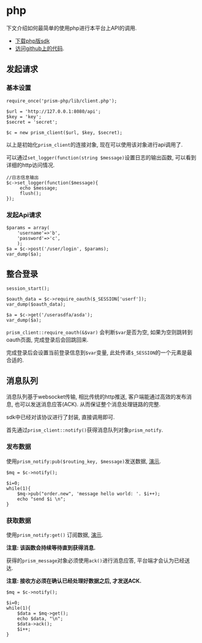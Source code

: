 # php

下文介绍如何最简单的使用php进行本平台上API的调用.

- [下载php版sdk][1]
- [访问github上的代码][2].

## 发起请求

### 基本设置

```
require_once('prism-php/lib/client.php');

$url = 'http://127.0.0.1:8080/api';
$key = 'key';
$secret = 'secret';

$c = new prism_client($url, $key, $secret);
```
以上是初始化``prism_client``的连接对象, 现在可以使用该对象进行api调用了.

可以通过``set_logger(function(string $message)``设置日志的输出函数, 可以看到详细的http访问情况.

```
//日志信息输出
$c->set_logger(function($message){
     echo $message;
     flush();
});
```

### 发起Api请求

```
$params = array(
    'username'=>'b', 
    'password'=>'c',
    );
$a = $c->post('/user/login', $params);
var_dump($a);
```

## 整合登录

```
session_start();

$oauth_data = $c->require_oauth($_SESSION['userf']);
var_dump($oauth_data);

$a = $c->get('/userasdfa/asda');
var_dump($a);
```


``prism_client::require_oauth(&$var)`` 会判断``$var``是否为空, 如果为空则跳转到oauth页面, 完成登录后会回跳回来.

完成登录后会设置当前登录信息到``$var``变量, 此处传递``$_SESSION``的一个元素是最合适的.


## 消息队列

消息队列基于websocket传输, 相比传统的http推送, 客户端能通过高效的发布消息, 也可以发送消息应答(ACK). 从而保证整个消息处理链路的完整. 

sdk中已经对该协议进行了封装, 直接调用即可.

首先通过``prism_client::notify()``获得消息队列对象``prism_notify``.


### 发布数据

使用``prism_notify:pub($routing_key, $message)``发送数据, [演示][3].

```
$mq = $c->notify();

$i=0;
while(1){
    $mq->pub("order.new", 'message hello world: '. $i++);
    echo "send $i \n";
}
```

<script type="text/javascript" src="https://asciinema.org/a/6541.js" id="asciicast-6542" async></script>

### 获取数据

使用``prism_notify:get()`` 订阅数据, [演示][4].

**注意: 该函数会持续等待直到获得消息.**

获得的``prism_message``对象必须使用``ack()``进行消息应答, 平台端才会认为已经送达.

**注意: 接收方必须在确认已经处理好数据之后, 才发送ACK.**

```
$mq = $c->notify();

$i=0;
while(1){
    $data = $mq->get();
    echo $data, "\n";
    $data->ack();
    $i++;
}
```

[1]: https://github.com/shopex/prism-php/    "sdk代码"
[2]: https://github.com/shopex/prism-php/archive/master.zip    "sdk下载"
[3]: http://asciinema.org/a/6541       "产生数据"
[4]: http://asciinema.org/a/6542       "消费数据"